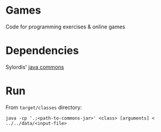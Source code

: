 # Games

Code for programming exercises & online games

# Dependencies

Sylordis' [java commons](https://github.com/Sylordis/commons)

# Run

From `target/classes` directory:

`java -cp '.;<path-to-commons-jar>' <class> [arguments] < ../../data/<input-file>`
